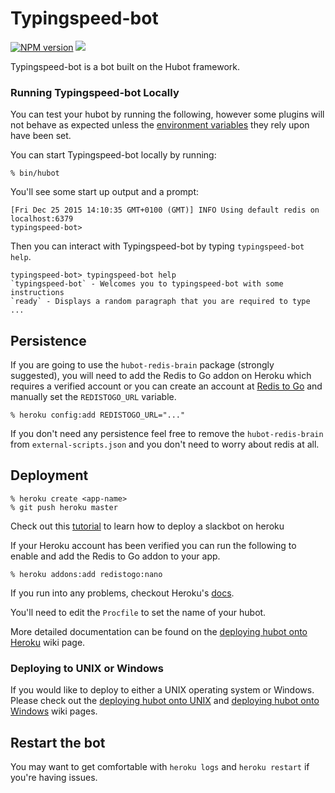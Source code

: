 
# Typingspeed-bot

[![NPM version](https://img.shields.io/npm/v/typingspeed-bot.svg?style=flat)](https://www.npmjs.com/package/typingspeed-bot)
![](https://img.shields.io/badge/unicodeveloper-approved-brightgreen.svg)

Typingspeed-bot is a bot built on the Hubot framework.

### Running Typingspeed-bot Locally

You can test your hubot by running the following, however some plugins will not behave as expected unless the [environment variables](#configuration)
they rely upon have been set.

You can start Typingspeed-bot locally by running:

    % bin/hubot

You'll see some start up output and a prompt:

    [Fri Dec 25 2015 14:10:35 GMT+0100 (GMT)] INFO Using default redis on localhost:6379
    typingspeed-bot>

Then you can interact with Typingspeed-bot by typing `typingspeed-bot help`.

    typingspeed-bot> typingspeed-bot help
    `typingspeed-bot` - Welcomes you to typingspeed-bot with some instructions
    `ready` - Displays a random paragraph that you are required to type
    ...


##  Persistence

If you are going to use the `hubot-redis-brain` package (strongly suggested),
you will need to add the Redis to Go addon on Heroku which requires a verified
account or you can create an account at [Redis to Go][redistogo] and manually
set the `REDISTOGO_URL` variable.

    % heroku config:add REDISTOGO_URL="..."

If you don't need any persistence feel free to remove the `hubot-redis-brain`
from `external-scripts.json` and you don't need to worry about redis at all.

[redistogo]: https://redistogo.com/

## Deployment

    % heroku create <app-name>
    % git push heroku master

Check out this [tutorial](http://goodheads.io/2015/10/30/creating-your-first-slack-bot/#time-to-deploy) to learn how to deploy a slackbot on heroku

If your Heroku account has been verified you can run the following to enable
and add the Redis to Go addon to your app.

    % heroku addons:add redistogo:nano

If you run into any problems, checkout Heroku's [docs][heroku-node-docs].

You'll need to edit the `Procfile` to set the name of your hubot.

More detailed documentation can be found on the [deploying hubot onto
Heroku][deploy-heroku] wiki page.

### Deploying to UNIX or Windows

If you would like to deploy to either a UNIX operating system or Windows.
Please check out the [deploying hubot onto UNIX][deploy-unix] and [deploying
hubot onto Windows][deploy-windows] wiki pages.

[heroku-node-docs]: http://devcenter.heroku.com/articles/node-js
[deploy-heroku]: https://github.com/github/hubot/blob/master/docs/deploying/heroku.md
[deploy-unix]: https://github.com/github/hubot/blob/master/docs/deploying/unix.md
[deploy-windows]: https://github.com/github/hubot/blob/master/docs/deploying/unix.md

## Restart the bot

You may want to get comfortable with `heroku logs` and `heroku restart` if
you're having issues.
